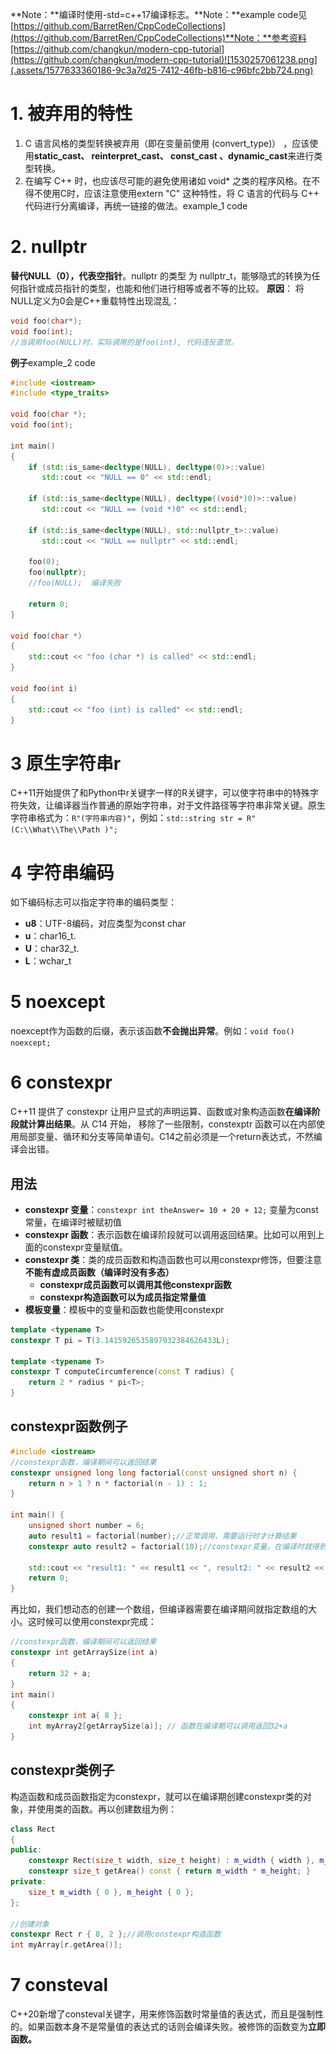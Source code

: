 **Note：**编译时使用-std=c++17编译标志。**Note：**example code见[https://github.com/BarretRen/CppCodeCollections](https://github.com/BarretRen/CppCodeCollections)**Note：**参考资料[https://github.com/changkun/modern-cpp-tutorial](https://github.com/changkun/modern-cpp-tutorial)![1530257061238.png](.assets/1577633360186-9c3a7d25-7412-46fb-b816-c96bfc2bb724.png)


# 1. 被弃用的特性


1. C 语言风格的类型转换被弃用（即在变量前使用 (convert_type)） ，应该使用**static_cast、 reinterpret_cast、 const_cast 、dynamic_cast**来进行类型转换。
1. 在编写 C++ 时，也应该尽可能的避免使用诸如 void* 之类的程序风格。在不得不使用C时，应该注意使用extern "C" 这种特性，将 C 语言的代码与 C++ 代码进行分离编译，再统一链接的做法。example_1 code




# 2. nullptr
**替代NULL（0），代表空指针**。nullptr 的类型 为 nullptr_t，能够隐式的转换为任何指针或成员指针的类型，也能和他们进行相等或者不等的比较。
**原因**： 将NULL定义为0会是C++重载特性出现混乱：
```cpp
void foo(char*);
void foo(int);
//当调用foo(NULL)时，实际调用的是foo(int), 代码违反直觉。
```

**例子**example_2 code
```cpp
#include <iostream>
#include <type_traits>

void foo(char *);
void foo(int);

int main()
{
    if (std::is_same<decltype(NULL), decltype(0)>::value)
       std::cout << "NULL == 0" << std::endl;

    if (std::is_same<decltype(NULL), decltype((void*)0)>::value)
       std::cout << "NULL == (void *)0" << std::endl;

    if (std::is_same<decltype(NULL), std::nullptr_t>::value)
       std::cout << "NULL == nullptr" << std::endl;

    foo(0);
    foo(nullptr);
    //foo(NULL);  编译失败

    return 0;
}

void foo(char *)
{
    std::cout << "foo (char *) is called" << std::endl;
}

void foo(int i)
{    
	std::cout << "foo (int) is called" << std::endl;
}
```

# 3 原生字符串r
C++11开始提供了和Python中r关键字一样的R关键字，可以使字符串中的特殊字符失效，让编译器当作普通的原始字符串，对于文件路径等字符串非常关键。原生字符串格式为：`R"(字符串内容)"`，例如：`std::string str = R"(C:\\What\\The\\Path )";`

# 4 字符串编码
如下编码标志可以指定字符串的编码类型：

- **u8**：UTF-8编码，对应类型为const char
- **u**：char16_t.
- **U**：char32_t.
- **L**：wchar_t

# 5 noexcept
noexcept作为函数的后缀，表示该函数**不会抛出异常**。例如：`void foo() noexcept;`

# 6 constexpr
C++11 提供了 constexpr 让用户显式的声明运算、函数或对象构造函数**在编译阶段就计算出结果**。从 C14 开始， 移除了一些限制，constexptr 函数可以在内部使用局部变量、循环和分支等简单语句。C14之前必须是一个return表达式，不然编译会出错。

## 用法

- **constexpr 变量**：`constexpr int theAnswer= 10 + 20 + 12;` 变量为const常量，在编译时被赋初值
- **constexpr 函数**：表示函数在编译阶段就可以调用返回结果。比如可以用到上面的constexpr变量赋值。
- **constexpr 类**：类的成员函数和构造函数也可以用constexpr修饰，但要注意**不能有虚成员函数（编译时没有多态）**
   - **constexpr成员函数可以调用其他constexpr函数**
   - **constexpr构造函数可以为成员指定常量值**
- **模板变量**：模板中的变量和函数也能使用constexpr
```cpp
template <typename T>
constexpr T pi = T(3.1415926535897932384626433L);

template <typename T>
constexpr T computeCircumference(const T radius) {
	return 2 * radius * pi<T>;
}
```

## constexpr函数例子
```cpp
#include <iostream>
//constexpr函数，编译期间可以返回结果
constexpr unsigned long long factorial(const unsigned short n) {
	return n > 1 ? n * factorial(n - 1) : 1;
}

int main() {
	unsigned short number = 6;
	auto result1 = factorial(number);//正常调用，需要运行时才计算结果
	constexpr auto result2 = factorial(10);//constexpr变量，在编译时就得到结果

	std::cout << "result1: " << result1 << ", result2: " << result2 << std::endl;
	return 0;
}
```
再比如，我们想动态的创建一个数组，但编译器需要在编译期间就指定数组的大小。这时候可以使用constexpr完成：
```cpp
//constexpr函数，编译期间可以返回结果
constexpr int getArraySize(int a)
{
	return 32 + a;
}
int main()
{
	constexpr int a{ 8 };
	int myArray2[getArraySize(a)]; // 函数在编译期可以调用返回32+a
}
```

## constexpr类例子
构造函数和成员函数指定为constexpr，就可以在编译期创建constexpr类的对象，并使用类的函数。再以创建数组为例：
```cpp
class Rect
{
public:
	constexpr Rect(size_t width, size_t height) : m_width { width }, m_height { height } {}
	constexpr size_t getArea() const { return m_width * m_height; }
private:
	size_t m_width { 0 }, m_height { 0 };
};

//创建对象
constexpr Rect r { 8, 2 };//调用constexpr构造函数
int myArray[r.getArea()];
```

# 7 consteval
C++20新增了consteval关键字，用来修饰函数时常量值的表达式，而且是强制性的。如果函数本身不是常量值的表达式的话则会编译失败。被修饰的函数变为**立即函数。**​
